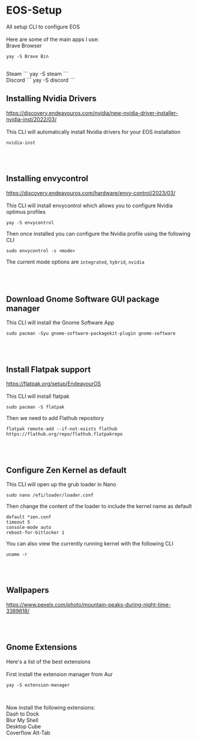 # EOS-Setup
All setup CLI to configure EOS
<br>
<br>
Here are some of the main apps I use:
<br>
Brave Browser
```
yay -S Brave Bin
```
<br>
Steam
```
yay -S steam
```
<br>
Discord
```
yay -S discord
```

## Installing Nvidia Drivers
<https://discovery.endeavouros.com/nvidia/new-nvidia-driver-installer-nvidia-inst/2022/03/>  
<br>
This CLI will automatically install Nvidia drivers for your EOS installation

```
nvidia-inst
```  
<br>
<br>

## Installing envycontrol  
<https://discovery.endeavouros.com/hardware/envy-control/2023/03/>  
<br>
This CLI will install envycontrol which allows you to configure Nvidia optimus profiles  

```
yay -S envycontrol
```  

Then once installed you can configure the Nvidia profile using the following CLI  

```
sudo envycontrol -s <mode>
```  

The current mode options are `integrated`, `hybrid`, `nvidia`  
<br>
<br>
<br>
## Download Gnome Software GUI package manager  
This CLI will install the Gnome Software App
```
sudo pacman -Syu gnome-software-packagekit-plugin gnome-software
```
<br>
<br>

## Install Flatpak support
<https://flatpak.org/setup/EndeavourOS>  
<br>
This CLI will install flatpak  

```
sudo pacman -S flatpak
```

Then we need to add Flathub repository  

```
flatpak remote-add --if-not-exists flathub https://flathub.org/repo/flathub.flatpakrepo
```  

<br>
<br>

## Configure Zen Kernel as default  
This CLI will open up the grub loader in Nano  

```
sudo nano /efi/loader/loader.conf
```  


Then change the content of the loader to include the kernel name as default  

```
default *zen.conf
timeout 5
console-mode auto
reboot-for-bitlocker 1
```  

You can also view the currently running kernel with the following CLI  

```
uname -r
```  

<br>
<br>

## Wallpapers
<https://www.pexels.com/photo/mountain-peaks-during-night-time-3389618/> 
<br>

<br>
<br>

## Gnome Extensions
Here's a list of the best extensions
<br>
<br>
First install the extension manager from Aur
<br>

```
yay -S extension-manager
```
<br>

Now install the following extensions:
<br>
Dash to Dock
<br>
Blur My Shell
<br>
Desktop Cube
<br>
Coverflow Alt-Tab
